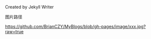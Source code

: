 Created by Jekyll Writer



图片路径

https://github.com/BrianCZY/MyBlogs/blob/gh-pages/image/xxx.jpg?raw=true
